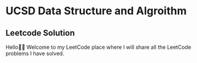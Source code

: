 # UCSD Data Structure and Algroithm


##  Leetcode Solution 
Hello👋🏻 Welcome to my LeetCode place where I will share all the LeetCode problems I have solved.


